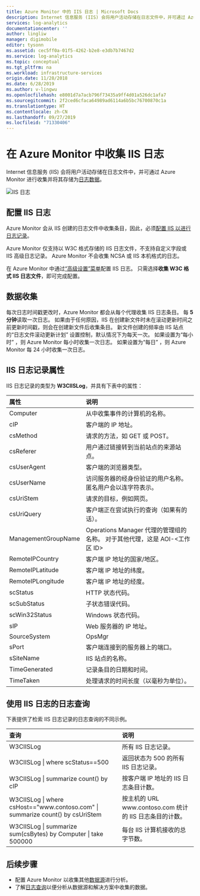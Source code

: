 ```yaml
---
title: Azure Monitor 中的 IIS 日志 | Microsoft Docs
description: Internet 信息服务 (IIS) 会将用户活动存储在日志文件中，并可通过 Azure Monitor 进行收集。  本文介绍了如何配置 IIS 日志收集以及在 Azure Monitor 中创建的记录的详细信息。
services: log-analytics
documentationcenter: ''
author: lingliw
manager: digimobile
editor: tysonn
ms.assetid: cec5ff0a-01f5-4262-b2e8-e3db7b7467d2
ms.service: log-analytics
ms.topic: conceptual
ms.tgt_pltfrm: na
ms.workload: infrastructure-services
origin.date: 11/28/2018
ms.date: 6/28/2019
ms.author: v-lingwu
ms.openlocfilehash: e8001d7a7acb796f73435a9ff4d01a526dc1afa7
ms.sourcegitcommit: 2f2ced6cfaca64989ad6114a6b5bc76700870c1a
ms.translationtype: HT
ms.contentlocale: zh-CN
ms.lasthandoff: 09/27/2019
ms.locfileid: "71330406"
---
```

# <a name="collect-iis-logs-in-azure-monitor"></a>在 Azure Monitor 中收集 IIS 日志
Internet 信息服务 (IIS) 会将用户活动存储在日志文件中，并可通过 Azure Monitor 进行收集并将其存储为[日志数据](data-platform.md)。

![IIS 日志](media/data-sources-iis-logs/overview.png)

## <a name="configuring-iis-logs"></a>配置 IIS 日志
Azure Monitor 会从 IIS 创建的日志文件中收集条目，因此，必须[配置 IIS 以进行日志记录](https://technet.microsoft.com/library/hh831775.aspx)。

Azure Monitor 仅支持以 W3C 格式存储的 IIS 日志文件，不支持自定义字段或 IIS 高级日志记录。 Azure Monitor 不会收集 NCSA 或 IIS 本机格式的日志。

在 Azure Monitor 中通过[“高级设置”菜单](agent-data-sources.md#configuring-data-sources)配置 IIS 日志。  只需选择**收集 W3C 格式 IIS 日志文件**，即可完成配置。


## <a name="data-collection"></a>数据收集
每次日志时间戳更改时，Azure Monitor 都会从每个代理收集 IIS 日志条目。 每 **5 分钟**读取一次日志。 如果由于任何原因，IIS 在创建新文件时未在滚动更新时间之前更新时间戳，则会在创建新文件后收集条目。 新文件创建的频率由 IIS 站点的“日志文件滚动更新计划”  设置控制，默认情况下为每天一次。 如果设置为“每小时”  ，则 Azure Monitor 每小时收集一次日志。 如果设置为“每日”  ，则 Azure Monitor 每 24 小时收集一次日志。


## <a name="iis-log-record-properties"></a>IIS 日志记录属性
IIS 日志记录的类型为 **W3CIISLog**，并具有下表中的属性：

| 属性 | 说明 |
|:--- |:--- |
| Computer |从中收集事件的计算机的名称。 |
| cIP |客户端的 IP 地址。 |
| csMethod |请求的方法，如 GET 或 POST。 |
| csReferer |用户通过链接转到当前站点的来源站点。 |
| csUserAgent |客户端的浏览器类型。 |
| csUserName |访问服务器的经身份验证的用户名称。 匿名用户会以连字符表示。 |
| csUriStem |请求的目标，例如网页。 |
| csUriQuery |客户端正在尝试执行的查询（如果有的话）。 |
| ManagementGroupName |Operations Manager 代理的管理组的名称。  对于其他代理，这是 AOI-\<工作区 ID\> |
| RemoteIPCountry |客户端 IP 地址的国家/地区。 |
| RemoteIPLatitude |客户端 IP 地址的纬度。 |
| RemoteIPLongitude |客户端 IP 地址的经度。 |
| scStatus |HTTP 状态代码。 |
| scSubStatus |子状态错误代码。 |
| scWin32Status |Windows 状态代码。 |
| sIP |Web 服务器的 IP 地址。 |
| SourceSystem |OpsMgr |
| sPort |客户端连接到的服务器上的端口。 |
| sSiteName |IIS 站点的名称。 |
| TimeGenerated |记录条目的日期和时间。 |
| TimeTaken |处理请求的时间长度（以毫秒为单位）。 |

## <a name="log-queries-with-iis-logs"></a>使用 IIS 日志的日志查询
下表提供了检索 IIS 日志记录的日志查询的不同示例。

| 查询 | 说明 |
|:--- |:--- |
| W3CIISLog |所有 IIS 日志记录。 |
| W3CIISLog &#124; where scStatus==500 |返回状态为 500 的所有 IIS 日志记录。 |
| W3CIISLog &#124; summarize count() by cIP |按客户端 IP 地址的 IIS 日志条目计数。 |
| W3CIISLog &#124; where csHost=="www\.contoso.com" &#124; summarize count() by csUriStem |按主机的 URL www\.contoso.com 统计的 IIS 日志条目的计数。 |
| W3CIISLog &#124; summarize sum(csBytes) by Computer &#124; take 500000 |每台 IIS 计算机接收的总字节数。 |

## <a name="next-steps"></a>后续步骤
* 配置 Azure Monitor 以收集其他[数据源](agent-data-sources.md)进行分析。
* 了解[日志查询](../log-query/log-query-overview.md)以便分析从数据源和解决方案中收集的数据。